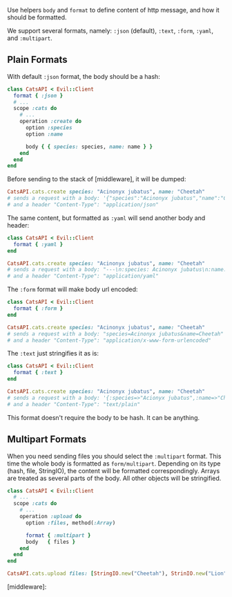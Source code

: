 Use helpers `body` and `format` to define content of http message, and how it should be formatted.

We support several formats, namely: `:json` (default), `:text`, `:form`, `:yaml`, and `:multipart`.

## Plain Formats

With default `:json` format, the body should be a hash:

```ruby
class CatsAPI < Evil::Client
  format { :json }
  # ...
  scope :cats do
    # ...
    operation :create do
      option :species
      option :name

      body { { species: species, name: name } }
    end
  end
end
```

Before sending to the stack of [middleware], it will be dumped:

```ruby
CatsAPI.cats.create species: "Acinonyx jubatus", name: "Cheetah"
# sends a request with a body: '{"species":"Acinonyx jubatus","name":"Cheetah"}'
# and a header "Content-Type": "application/json"
```

The same content, but formatted as `:yaml` will send another body and header:

```ruby
class CatsAPI < Evil::Client
  format { :yaml }
end

CatsAPI.cats.create species: "Acinonyx jubatus", name: "Cheetah"
# sends a request with a body: "---\n:species: Acinonyx jubatus\n:name: Cheetah\n'
# and a header "Content-Type": "application/yaml"
```

The `:form` format will make body url encoded:

```ruby
class CatsAPI < Evil::Client
  format { :form }
end

CatsAPI.cats.create species: "Acinonyx jubatus", name: "Cheetah"
# sends a request with a body: "species=Acinonyx jubatus&name=Cheetah"
# and a header "Content-Type": "application/x-www-form-urlencoded"
```

The `:text` just stringifies it as is:

```ruby
class CatsAPI < Evil::Client
  format { :text }
end

CatsAPI.cats.create species: "Acinonyx jubatus", name: "Cheetah"
# sends a request with a body: '{:species=>"Acionyx jubatus",:name=>"Cheetah"}'
# and a header "Content-Type": "text/plain"
```

This format doesn't require the body to be hash. It can be anything.

## Multipart Formats

When you need sending files you should select the `:multipart` format. This time the whole body is formatted as `form/multipart`.
Depending on its type (hash, file, StringIO), the content will be formatted correspondingly. Arrays are treated as several parts of the body. All other objects will be stringified.

```ruby
class CatsAPI < Evil::Client
  # ...
  scope :cats do
    # ...
    operation :upload do
      option :files, method(:Array)

      format { :multipart }
      body   { files }
    end
  end
end

CatsAPI.cats.upload files: [StringIO.new("Cheetah"), StrinIO.new("Lion")]
```

[middleware]:
